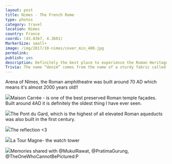 ```yaml
---
layout: post
title: Nimes - The French Rome
type: photos
category: travel
location: Nimes
country: France
coordi: (43.8367, 4.3601)
MarkerSize: small+
image: /img/2017/10-nimes/cover_min_400.jpg
permalink: 
publish: yes
description: Definitely the best place to experience the Roman Heritage in France.<br>
Trivia: The name “denim” comes from the name of a sturdy fabric called “Serge de Nîmes”, initially made in Nîmes, France, hence “de Nîmes” - “denim”.
---
```

<!-- http://compressjpeg.com -->
<!-- http://compressimage.toolur.com/ 1024, 400-->
<p class="center"><img src="{{site.baseurl}}/img/2017/10-nimes/cover_min.jpg" alt="">Arena of Nîmes, the Roman amphitheatre was built around 70 AD which means it's almost 2000 years old!!</p>

<p class="center"><img src="{{site.baseurl}}/img/2017/10-nimes/1_min.jpg">Maison Carrée - is one of the best preserved Roman temple façades. Built around 4AD it is definitely the oldest thing I have ever seen.</p>

<p class="center"><img src="{{site.baseurl}}/img/2017/10-nimes/2_min.jpg">The Pont du Gard, which is the highest of all elevated Roman aqueducts was also built in the first century.</p>

<p class="center"><img src="{{site.baseurl}}/img/2017/10-nimes/3_min.jpg">The reflection <3</p>

<p class="center"><img src="{{site.baseurl}}/img/2017/10-nimes/4_min.jpg">La Tour Magne- the watch tower</p>

<p class="center"><img src="{{site.baseurl}}/img/2017/10-nimes/5_min.jpg">Memories shared with @MukulRawat, @PratimaGurung, @TheOneWhoCannotBePictured:P</p>
